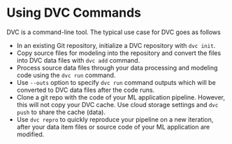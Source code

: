 # Using DVC Commands

DVC is a command-line tool. The typical use case for DVC goes as follows

- In an existing Git repository, initialize a DVC repository with `dvc init`.
- Copy source files for modeling into the repository and convert the files into
  DVC data files with `dvc add` command.
- Process source data files through your data processing and modeling code using
  the `dvc run` command.
- Use `--outs` option to specify `dvc run` command outputs which will be
  converted to DVC data files after the code runs.
- Clone a git repo with the code of your ML application pipeline. However, this
  will not copy your DVC cache. Use cloud storage settings and `dvc push` to
  share the cache (data).
- Use `dvc repro` to quickly reproduce your pipeline on a new iteration, after
  your data item files or source code of your ML application are modified.
